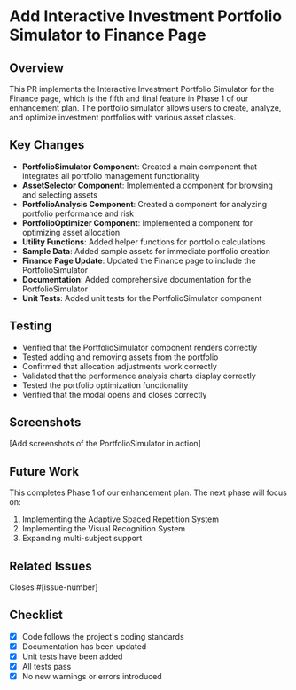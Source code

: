 # Add Interactive Investment Portfolio Simulator to Finance Page

## Overview

This PR implements the Interactive Investment Portfolio Simulator for the Finance page, which is the fifth and final feature in Phase 1 of our enhancement plan. The portfolio simulator allows users to create, analyze, and optimize investment portfolios with various asset classes.

## Key Changes

- **PortfolioSimulator Component**: Created a main component that integrates all portfolio management functionality
- **AssetSelector Component**: Implemented a component for browsing and selecting assets
- **PortfolioAnalysis Component**: Created a component for analyzing portfolio performance and risk
- **PortfolioOptimizer Component**: Implemented a component for optimizing asset allocation
- **Utility Functions**: Added helper functions for portfolio calculations
- **Sample Data**: Added sample assets for immediate portfolio creation
- **Finance Page Update**: Updated the Finance page to include the PortfolioSimulator
- **Documentation**: Added comprehensive documentation for the PortfolioSimulator
- **Unit Tests**: Added unit tests for the PortfolioSimulator component

## Testing

- Verified that the PortfolioSimulator component renders correctly
- Tested adding and removing assets from the portfolio
- Confirmed that allocation adjustments work correctly
- Validated that the performance analysis charts display correctly
- Tested the portfolio optimization functionality
- Verified that the modal opens and closes correctly

## Screenshots

[Add screenshots of the PortfolioSimulator in action]

## Future Work

This completes Phase 1 of our enhancement plan. The next phase will focus on:
1. Implementing the Adaptive Spaced Repetition System
2. Implementing the Visual Recognition System
3. Expanding multi-subject support

## Related Issues

Closes #[issue-number]

## Checklist

- [x] Code follows the project's coding standards
- [x] Documentation has been updated
- [x] Unit tests have been added
- [x] All tests pass
- [x] No new warnings or errors introduced
